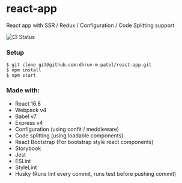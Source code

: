 # react-app

React app with SSR / Redux / Configuration / Code Splitting support

![CI Status](https://github.com/dhruv-m-patel/react-app/workflows/Continuous%20Integration/badge.svg)

### Setup

```
$ git clone git@github.com:dhruv-m-patel/react-app.git
$ npm install
$ npm start
```

### Made with:

- React 16.8
- Webpack v4
- Babel v7
- Express v4
- Configuration (using confit / meddleware)
- Code splitting (using loadable components)
- React Bootstrap (For bootstrap style react components)
- Storybook
- Jest
- ESLint
- StyleLint
- Husky (Runs lint every commit, runs test before pushing commit)
